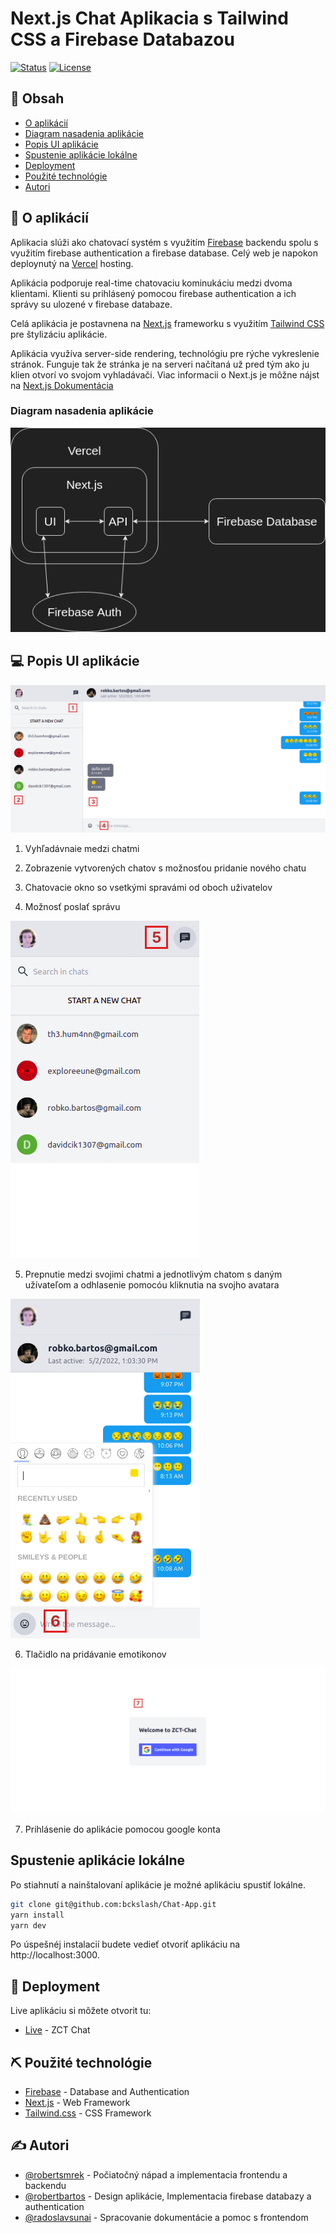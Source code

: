 # Next.js Chat Aplikacia s Tailwind CSS a Firebase Databazou

[![Status](https://img.shields.io/badge/status-active-success.svg)]()
[![License](https://img.shields.io/badge/license-MIT-blue.svg)](/LICENSE)

## 📝 Obsah

-   [O aplikácií ](#about)
-   [Diagram nasadenia aplikácie](#diagram)
-   [Popis UI aplikácie](#ui)
-   [Spustenie aplikácie lokálne](#localhost)
-   [Deployment](#deployment)
-   [Použité technológie](#built_using)
-   [Autori](#authors)

## 🧐 O aplikácií <a name = "about"></a>

Aplikacia slúži ako chatovací systém s využitím [Firebase](https://firebase.google.com/) backendu spolu s využitím firebase authentication a firebase database. Celý web je napokon deploynutý na [Vercel](https://vercel.com/) hosting.

Aplikácia podporuje real-time chatovaciu kominukáciu medzi dvoma klientami. Klienti su prihlásený pomocou firebase authentication a ich správy su ulozené v firebase databaze.

Celá aplikácia je postavnena na [Next.js](https://nextjs.org/) frameworku s využitím [Tailwind CSS](https://tailwindcss.com/) pre štylizáciu aplikácie.

Aplikácia využíva server-side rendering, technológiu pre rýche vykreslenie stránok. Funguje tak že stránka je na serveri načítaná už pred tým ako ju klien otvorí vo svojom vyhladávači. Viac informacii o Next.js je môžne nájst na [Next.js Dokumentácia](https://nextjs.org/docs/basic-features/pages)

### Diagram nasadenia aplikácie <a name = "diagram"></a>

![diagram nasadenia](/public//diagram.png)

## 💻 Popis UI aplikácie <a name = "ui"></a>

![chat page](/public//Chat%201.png)

1.  Vyhľadávnaie medzi chatmi

2.  Zobrazenie vytvorených chatov s možnosťou pridanie nového chatu

3.  Chatovacie okno so vsetkými spravámi od oboch uživatelov

4.  Možnosť poslať správu

![mobile users](/public//Phone%20users.png)

5.  Prepnutie medzi svojimi chatmi a jednotlivým chatom s daným užívateľom a odhlasenie pomocóu kliknutia na svojho avatara

![mobile chat](/public//Phone%20chat.png)

6.  Tlačidlo na pridávanie emotikonov

![login screen](/public//Login%20screen.png)

7.  Prihlásenie do aplikácie pomocou google konta

## Spustenie aplikácie lokálne <a name = "localhost"></a>

Po stiahnutí a nainštalovaní aplikácie je možné aplikáciu spustiť lokálne.

```bash
git clone git@github.com:bckslash/Chat-App.git
yarn install
yarn dev
```

Po úspešnéj instalacií budete vedieť otvoriť aplikáciu na http://localhost:3000.

## 🚀 Deployment <a name = "deployment"></a>

Live aplikáciu si môžete otvorit tu:

-   [Live](https://zct-chat.vercel.app/) - ZCT Chat

## ⛏️ Použité technológie <a name = "built_using"></a>

-   [Firebase](https://firebase.google.com/) - Database and Authentication
-   [Next.js](https://nextjs.org/) - Web Framework
-   [Tailwind.css](https://tailwindcss.com/) - CSS Framework

## ✍️ Autori <a name = "authors"></a>

-   [@robertsmrek](https://github.com/bckslash) - Počiatočný nápad a implementacia frontendu a backendu
-   [@robertbartos](https://github.com/bhartosh) - Design aplikácie, Implementacia firebase databazy a authentication
-   [@radoslavsunai](https://github.com/bhartosh) - Spracovanie dokumentácie a pomoc s frontendom

